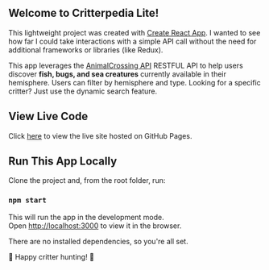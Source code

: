 ## Welcome to Critterpedia Lite! ##

This lightweight project was created with [Create React App](https://github.com/facebook/create-react-app).
I wanted to see how far I could take interactions with a simple API call without the need for additional frameworks or libraries (like Redux).

This app leverages the [AnimalCrossing API](http://acnhapi.com/) RESTFUL API to help users discover **fish, bugs, and sea creatures** currently available in their hemisphere. Users can filter by hemisphere and type. Looking for a specific critter? Just use the dynamic search feature. 

## View Live Code
Click [here](https://agoldmintz.github.io/animal-crossing/) to view the live site hosted on GitHub Pages.

## Run This App Locally

Clone the project and, from the root folder, run: 
### `npm start`

This will run the app in the development mode.<br />
Open [http://localhost:3000](http://localhost:3000) to view it in the browser.

There are no installed dependencies, so you're all set.

🐞 Happy critter hunting! 🐛
